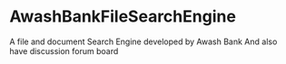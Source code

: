 # AwashBankFileSearchEngine
A file and document Search Engine developed by Awash Bank 
And also have discussion forum board
